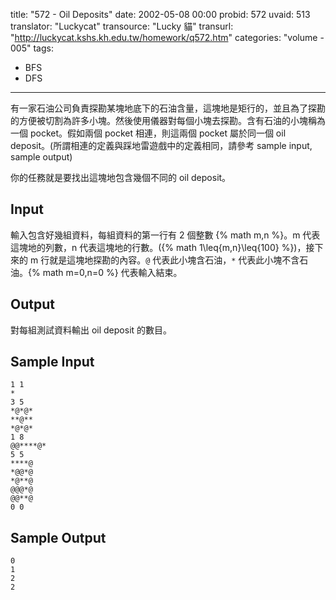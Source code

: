 title: "572 - Oil Deposits"
date: 2002-05-08 00:00
probid: 572
uvaid: 513
translator: "Luckycat"
transource: "Lucky 貓"
transurl: "http://luckycat.kshs.kh.edu.tw/homework/q572.htm"
categories: "volume - 005"
tags:
- BFS
- DFS
---

有一家石油公司負責探勘某塊地底下的石油含量，這塊地是矩行的，並且為了探勘的方便被切割為許多小塊。然後使用儀器對每個小塊去探勘。含有石油的小塊稱為一個 pocket。假如兩個 pocket 相連，則這兩個 pocket 屬於同一個 oil deposit。(所謂相連的定義與踩地雷遊戲中的定義相同，請參考 sample input, sample output)

你的任務就是要找出這塊地包含幾個不同的 oil deposit。

<!-- more -->

## Input ##

輸入包含好幾組資料，每組資料的第一行有 2 個整數 {% math m,n %}。m 代表這塊地的列數，n 代表這塊地的行數。({% math 1\leq{m,n}\leq{100} %})，接下來的 m 行就是這塊地探勘的內容。`@` 代表此小塊含石油，`*` 代表此小塊不含石油。{% math m=0,n=0 %} 代表輸入結束。

## Output ##

對每組測試資料輸出 oil deposit 的數目。

## Sample Input ##

	1 1
	*
	3 5
	*@*@*
	**@**
	*@*@*
	1 8
	@@****@*
	5 5
	****@
	*@@*@
	*@**@
	@@@*@
	@@**@
	0 0

## Sample Output ##

	0
	1
	2
	2